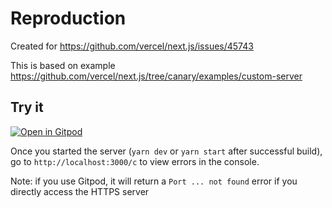 # Reproduction

Created for https://github.com/vercel/next.js/issues/45743

This is based on example https://github.com/vercel/next.js/tree/canary/examples/custom-server

## Try it

[![Open in Gitpod](https://gitpod.io/button/open-in-gitpod.svg)](https://gitpod.io/#https://github.com/seyoon20087/next-proxy-self-signed-certificate-error-reproduction)

Once you started the server (`yarn dev` or `yarn start` after successful build), go to `http://localhost:3000/c` to view errors in the console.

Note: if you use Gitpod, it will return a `Port ... not found` error if you directly access the HTTPS server